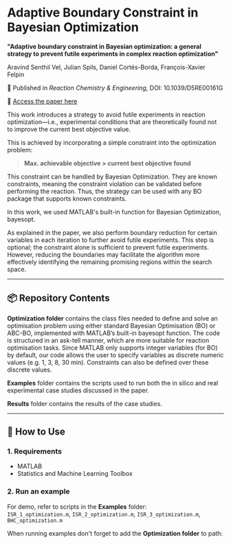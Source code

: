 # Adaptive Boundary Constraint in Bayesian Optimization

**"Adaptive boundary constraint in Bayesian optimization: a general strategy to prevent futile experiments in complex reaction optimization"**  

Aravind Senthil Vel, Julian Spils, Daniel Cortés-Borda, François-Xavier Felpin  

📄 Published in *Reaction Chemistry & Engineering*, DOI: 10.1039/D5RE00161G 

🔗 [Access the paper here](https://doi.org/10.1039/D5RE00161G) 

This work introduces a strategy to avoid futile experiments in reaction optimization—i.e., experimental conditions that are theoretically found not to improve the current best objective value.  

This is achieved by incorporating a simple constraint into the optimization problem:

> **Max. achievable objective > current best objective found**

This constraint can be handled by Bayesian Optimization. They are known constraints, meaning the constraint violation can be validated before performing the reaction. Thus, the strategy can be used with any BO package that supports known constraints.

In this work, we used MATLAB's built-in function for Bayesian Optimization, bayesopt. 

As explained in the paper, we also perform boundary reduction for certain variables in each iteration to further avoid futile experiments. This step is optional; the constraint alone is sufficient to prevent futile experiments. However, reducing the boundaries may facilitate the algorithm more effectively identifying the remaining promising regions within the search space. 

---

## 📦 Repository Contents

**Optimization folder** contains the class files needed to define and solve an optimisation problem using either standard Bayesian Optimisation (BO) or ABC-BO, implemented with MATLAB’s built-in bayesopt function. The code is structured in an ask-tell manner, which are more suitable for reaction optimisation tasks. Since MATLAB only supports integer variables (for BO) by default, our code allows the user to specify variables as discrete numeric values (e.g. 1, 3, 8, 30 min). Constraints can also be defined over these discrete values.

**Examples** folder contains the scripts used to run both the in silico and real experimental case studies discussed in the paper.

**Results** folder contains the results of the case studies.  

---

## 🚀 How to Use

### 1. **Requirements**
- MATLAB 
- Statistics and Machine Learning Toolbox

### 2. **Run an example**

For demo, refer to scripts in the **Examples** folder:  
`ISR_1_optimization.m`, `ISR_2_optimization.m`, `ISR_3_optimization.m`, `BHC_optimization.m` 

When running examples don't forget to add the **Optimization folder** to path:

